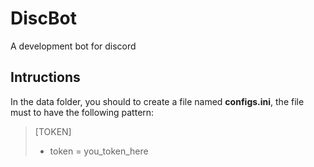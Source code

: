 # DiscBot
A development bot for discord

## Intructions
In the data folder, you should to create a file named **configs.ini**, the file must to have the following pattern:
> [TOKEN]
> - token = you_token_here
